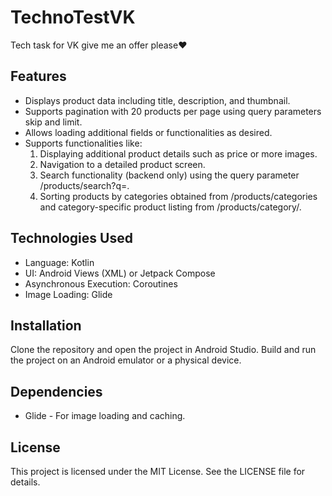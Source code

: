# TechnoTestVK

Tech task for VK
give me an offer please❤️

## Features
- Displays product data including title, description, and thumbnail.
- Supports pagination with 20 products per page using query parameters skip and limit.
- Allows loading additional fields or functionalities as desired.
- Supports functionalities like:
    1. Displaying additional product details such as price or more images.
    2. Navigation to a detailed product screen.
    3. Search functionality (backend only) using the query parameter /products/search?q=<query>.
    4. Sorting products by categories obtained from /products/categories and category-specific product listing from /products/category/<category>.

## Technologies Used
- Language: Kotlin
- UI: Android Views (XML) or Jetpack Compose
- Asynchronous Execution: Coroutines
- Image Loading: Glide

## Installation
Clone the repository and open the project in Android Studio. Build and run the project on an Android emulator or a physical device.

## Dependencies
- Glide  - For image loading and caching.


## License
This project is licensed under the MIT License. See the LICENSE file for details.
